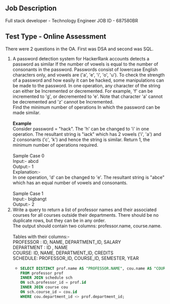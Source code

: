 ## Job Description
Full stack developer - Technology Engineer
JOB ID - 687580BR

## Test Type - Online Assessment

There were 2 questions in the OA. First was DSA and second was SQL.

1. A password detection system for HackerRank accounts detects a password as similar If the number of vowels is equal to the number of consonants in the password.
   Passwords consist of lowercase English characters only, and vowels are ('a', 'e', 'i', 'o', 'u'). 
   To check the strength of a password and how easily it can be hacked, some manipulations can be made to the password. In one operation, any character of the string can either be Incremented or decremented. For example, 'f' can be incremented to 'g', or decremented to 'e'. Note that character 'a' cannot be decremented and 'z' cannot be Incremented.<br>Find the minimum number of operations In which the password can be made similar. <br><br>**Example**<br>Consider password = "hack". The 'h' can be changed to 'i' in one operation. The resultant string is "iack" which has 2 vowels ('i', 'a') and 2 consonants ('c', 'k') and hence the string is similar. Return 1, the minimum number of operations required.<br><br>Sample Case 0<br>Input:- abcd<br>Output:- 1 <br>Explanation:-<br>In one operation, 'd' can be changed to 'e'. The resultant string is "abce" which has an equal number of vowels and consonants.<br><br>Sample Case 1<br>Input:- bigbangt<br>Output:- 2
2. Write a query to return a list of professor names and their associated courses for all courses outside their departments. There should be no duplicate rows, but they can be in any order.<br>The output should contain two columns: professor.name, course.name.<br><br>Tables with their columns:-<br>PROFESSOR : ID, NAME, DEPARTMENT_ID, SALARY<br>DEPARTMENT : ID , NAME<br>COURSE: ID, NAME, DEPARTMENT_ID, CREDITS<br>SCHEDULE: PROFESSOR_ID, COURSE_ID, SEMESTER, YEAR
   - ```SQL 
     SELECT DISTINCT prof.name AS "PROFESSOR.NAME", cou.name AS "COURSE.NAME"
     FROM professor prof
     INNER JOIN schedule sch
     ON sch.professor_id = prof.id
     INNER JOIN course cou
     ON sch.course_id = cou.id
     WHERE cou.department_id <> prof.department_id;
     ```